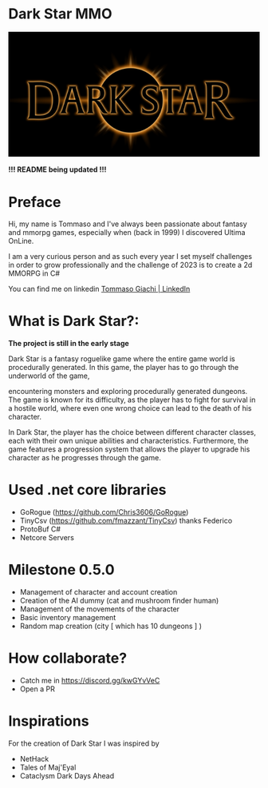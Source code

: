 # Dark Star MMO

![Dark Star Logo](/imgs/DarkStarLogoSmall.png)

  
 
 **!!! README being updated !!!** 

  
# Preface

Hi, my name is Tommaso and I've always been passionate about fantasy and mmorpg games, especially when (back in 1999) I discovered Ultima OnLine.

I am a very curious person and as such every year I set myself challenges in order to grow professionally and the challenge of 2023 is to create a 2d MMORPG in C#

You can find me on linkedin [Tommaso Giachi | LinkedIn](https://www.linkedin.com/in/tgiachi/)

  

# What is Dark Star?:

**The project is still in the early stage**

Dark Star is a fantasy roguelike game where the entire game world is procedurally generated. In this game, the player has to go through the underworld of the game,

encountering monsters and exploring procedurally generated dungeons. The game is known for its difficulty, as the player has to fight for survival in a hostile world, where even one wrong choice can lead to the death of his character.

In Dark Star, the player has the choice between different character classes, each with their own unique abilities and characteristics. Furthermore, the game features a progression system that allows the player to upgrade his character as he progresses through the game.

  
  

# Used .net core libraries

- GoRogue (https://github.com/Chris3606/GoRogue)
- TinyCsv (https://github.com/fmazzant/TinyCsv) thanks Federico
- ProtoBuf C#
- Netcore Servers

  
  

# Milestone 0.5.0

- Management of character and account creation
- Creation of the AI dummy (cat and mushroom finder human)
- Management of the movements of the character
- Basic inventory management
- Random map creation (city [ which has 10 dungeons ] )


# How collaborate?
- Catch me in https://discord.gg/kwGYvVeC
- Open a PR 
  

# Inspirations

For the creation of Dark Star I was inspired by

- NetHack
- Tales of Maj'Eyal
- Cataclysm Dark Days Ahead

